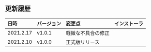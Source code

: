 ## 更新履歴

<table>
<thead>
<tr>
<th align="left">日時</th>
<th align="left">バージョン</th>
<th align="left">変更点</th>
<th align="left">インストーラ</th>
</tr>
</thead>
<tbody>

<tr>
<td align="left">2021.2.17</td>
<td align="left">v1.0.1</td>
<td align="left">軽微な不具合の修正</td>
<td align="left">
</tr>


<tr>
<td align="left">2021.2.10</td>
<td align="left">v1.0.0</td>
<td align="left">正式版リリース</td>
<td align="left">
</tr>

</tbody></table>
